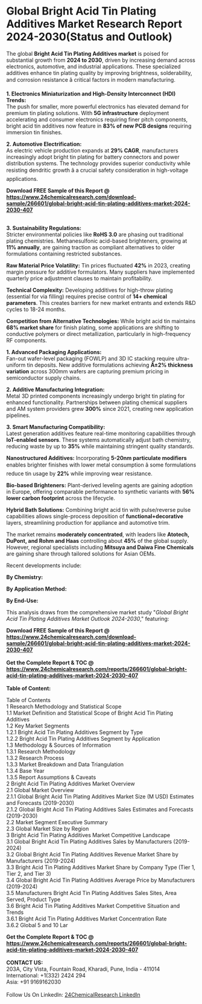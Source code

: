 <h1>Global Bright Acid Tin Plating Additives Market Research Report 2024-2030(Status and Outlook)</h1><p>The global <strong>Bright Acid Tin Plating Additives market</strong> is poised for substantial growth from <strong>2024 to 2030</strong>, driven by increasing demand across electronics, automotive, and industrial applications. These specialized additives enhance tin plating quality by improving brightness, solderability, and corrosion resistance â critical factors in modern manufacturing.</p><p><strong>1. Electronics Miniaturization and High-Density Interconnect (HDI) Trends:</strong><br>
The push for smaller, more powerful electronics has elevated demand for premium tin plating solutions. With <strong>5G infrastructure</strong> deployment accelerating and consumer electronics requiring finer pitch components, bright acid tin additives now feature in <strong>83% of new PCB designs</strong> requiring immersion tin finishes.</p><p><strong>2. Automotive Electrification:</strong><br>
As electric vehicle production expands at <strong>29% CAGR</strong>, manufacturers increasingly adopt bright tin plating for battery connectors and power distribution systems. The technology provides superior conductivity while resisting dendritic growth â a crucial safety consideration in high-voltage applications.</p><div><b>Download FREE Sample of this Report @ 
            <a href="https://www.24chemicalresearch.com/download-sample/266601/global-bright-acid-tin-plating-additives-market-2024-2030-407">
            https://www.24chemicalresearch.com/download-sample/266601/global-bright-acid-tin-plating-additives-market-2024-2030-407</a></b></div><br><p><strong>3. Sustainability Regulations:</strong><br>
Stricter environmental policies like <strong>RoHS 3.0</strong> are phasing out traditional plating chemistries. Methanesulfonic acid-based brighteners, growing at <strong>11% annually</strong>, are gaining traction as compliant alternatives to older formulations containing restricted substances.</p><p><strong>Raw Material Price Volatility:</strong> Tin prices fluctuated <strong>42%</strong> in 2023, creating margin pressure for additive formulators. Many suppliers have implemented quarterly price adjustment clauses to maintain profitability.</p><p><strong>Technical Complexity:</strong> Developing additives for high-throw plating (essential for via filling) requires precise control of <strong>14+ chemical parameters</strong>. This creates barriers for new market entrants and extends R&amp;D cycles to 18-24 months.</p><p><strong>Competition from Alternative Technologies:</strong> While bright acid tin maintains <strong>68% market share</strong> for finish plating, some applications are shifting to conductive polymers or direct metallization, particularly in high-frequency RF components.</p><p><strong>1. Advanced Packaging Applications:</strong><br>
Fan-out wafer-level packaging (FOWLP) and 3D IC stacking require ultra-uniform tin deposits. New additive formulations achieving <strong>Â±2% thickness variation</strong> across 300mm wafers are capturing premium pricing in semiconductor supply chains.</p><p><strong>2. Additive Manufacturing Integration:</strong><br>
Metal 3D printed components increasingly undergo bright tin plating for enhanced functionality. Partnerships between plating chemical suppliers and AM system providers grew <strong>300%</strong> since 2021, creating new application pipelines.</p><p><strong>3. Smart Manufacturing Compatibility:</strong><br>
Latest generation additives feature real-time monitoring capabilities through <strong>IoT-enabled sensors</strong>. These systems automatically adjust bath chemistry, reducing waste by up to <strong>35%</strong> while maintaining stringent quality standards.</p><p><strong>Nanostructured Additives:</strong> Incorporating <strong>5-20nm particulate modifiers</strong> enables brighter finishes with lower metal consumption â some formulations reduce tin usage by <strong>22%</strong> while improving wear resistance.</p><p><strong>Bio-based Brighteners:</strong> Plant-derived leveling agents are gaining adoption in Europe, offering comparable performance to synthetic variants with <strong>56% lower carbon footprint</strong> across the lifecycle.</p><p><strong>Hybrid Bath Solutions:</strong> Combining bright acid tin with pulse/reverse pulse capabilities allows single-process deposition of <strong>functional+decorative</strong> layers, streamlining production for appliance and automotive trim.</p><p>The market remains <strong>moderately concentrated</strong>, with leaders like <strong>Atotech, DuPont, and Rohm and Haas</strong> controlling about <strong>45%</strong> of the global supply. However, regional specialists including <strong>Mitsuya and Daiwa Fine Chemicals</strong> are gaining share through tailored solutions for Asian OEMs.</p><p>Recent developments include:</p><p><strong>By Chemistry:</strong></p><p><strong>By Application Method:</strong></p><p><strong>By End-Use:</strong></p><p>This analysis draws from the comprehensive market study "<em>Global Bright Acid Tin Plating Additives Market Outlook 2024-2030</em>," featuring:</p><div><b>Download FREE Sample of this Report @ 
            <a href="https://www.24chemicalresearch.com/download-sample/266601/global-bright-acid-tin-plating-additives-market-2024-2030-407">
            https://www.24chemicalresearch.com/download-sample/266601/global-bright-acid-tin-plating-additives-market-2024-2030-407</a></b></div><br><div><b>Get the Complete Report & TOC @ 
            <a href="https://www.24chemicalresearch.com/reports/266601/global-bright-acid-tin-plating-additives-market-2024-2030-407">
            https://www.24chemicalresearch.com/reports/266601/global-bright-acid-tin-plating-additives-market-2024-2030-407</a></b></div><br>
            <b>Table of Content:</b><p>Table of Contents<br />
1 Research Methodology and Statistical Scope<br />
1.1 Market Definition and Statistical Scope of Bright Acid Tin Plating Additives<br />
1.2 Key Market Segments<br />
1.2.1 Bright Acid Tin Plating Additives Segment by Type<br />
1.2.2 Bright Acid Tin Plating Additives Segment by Application<br />
1.3 Methodology & Sources of Information<br />
1.3.1 Research Methodology<br />
1.3.2 Research Process<br />
1.3.3 Market Breakdown and Data Triangulation<br />
1.3.4 Base Year<br />
1.3.5 Report Assumptions & Caveats<br />
2 Bright Acid Tin Plating Additives Market Overview<br />
2.1 Global Market Overview<br />
2.1.1 Global Bright Acid Tin Plating Additives Market Size (M USD) Estimates and Forecasts (2019-2030)<br />
2.1.2 Global Bright Acid Tin Plating Additives Sales Estimates and Forecasts (2019-2030)<br />
2.2 Market Segment Executive Summary<br />
2.3 Global Market Size by Region<br />
3 Bright Acid Tin Plating Additives Market Competitive Landscape<br />
3.1 Global Bright Acid Tin Plating Additives Sales by Manufacturers (2019-2024)<br />
3.2 Global Bright Acid Tin Plating Additives Revenue Market Share by Manufacturers (2019-2024)<br />
3.3 Bright Acid Tin Plating Additives Market Share by Company Type (Tier 1, Tier 2, and Tier 3)<br />
3.4 Global Bright Acid Tin Plating Additives Average Price by Manufacturers (2019-2024)<br />
3.5 Manufacturers Bright Acid Tin Plating Additives Sales Sites, Area Served, Product Type<br />
3.6 Bright Acid Tin Plating Additives Market Competitive Situation and Trends<br />
3.6.1 Bright Acid Tin Plating Additives Market Concentration Rate<br />
3.6.2 Global 5 and 10 Lar</p><div><b>Get the Complete Report & TOC @ 
            <a href="https://www.24chemicalresearch.com/reports/266601/global-bright-acid-tin-plating-additives-market-2024-2030-407">
            https://www.24chemicalresearch.com/reports/266601/global-bright-acid-tin-plating-additives-market-2024-2030-407</a></b></div><br><b>CONTACT US:</b><br>
            203A, City Vista, Fountain Road, Kharadi, Pune, India - 411014<br>
            International: +1(332) 2424 294<br>
            Asia: +91 9169162030 <br><br>
            Follow Us On LinkedIn: <a href="https://www.linkedin.com/company/24chemicalresearch/">24ChemicalResearch LinkedIn</a>